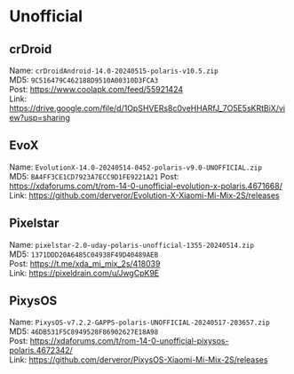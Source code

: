 # Unofficial  

## crDroid  
Name: `crDroidAndroid-14.0-20240515-polaris-v10.5.zip`  
MD5: `9C516479C462188D9510A00310D3FCA3`  
Post: https://www.coolapk.com/feed/55921424  
Link: https://drive.google.com/file/d/1OpSHVERs8c0veHHARfJ_7O5E5sKRtBiX/view?usp=sharing  

## EvoX  
Name: `EvolutionX-14.0-20240514-0452-polaris-v9.0-UNOFFICIAL.zip`  
MD5: `BA4FF3CE1CD7923A7ECC9D1FE9221A21` 
Post: https://xdaforums.com/t/rom-14-0-unofficial-evolution-x-polaris.4671668/  
Link: https://github.com/derveror/Evolution-X-Xiaomi-Mi-Mix-2S/releases  

## Pixelstar
Name: `pixelstar-2.0-uday-polaris-unofficial-1355-20240514.zip`  
MD5: `1371DDD20A6485C04938F49D40489AEB`  
Post: https://t.me/xda_mi_mix_2s/418039  
Link: https://pixeldrain.com/u/JwgCpK9E  

## PixysOS  
Name: `PixysOS-v7.2.2-GAPPS-polaris-UNOFFICIAL-20240517-203657.zip`  
MD5: `46DB531F5C8949528F86902627E18A98`  
Post: https://xdaforums.com/t/rom-14-0-unofficial-pixysos-polaris.4672342/  
Link: https://github.com/derveror/PixysOS-Xiaomi-Mi-Mix-2S/releases